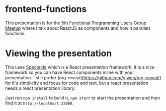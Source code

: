 # frontend-functions

This presentation is for the [5th Functional Programming Users Group Meetup](https://www.meetup.com/scala-manila/events/234894294/) where I talk about ReactJS as components and how it parallels functions.

# Viewing the presentation

This uses [Spectacle](https://github.com/FormidableLabs/spectacle/blob/master/README.markdown) which is a React presentation framework, it is a nice framework so you can have React components inline with your presentation. I still prefer (org-reveal)[https://github.com/yjwen/org-reveal/] for it's simplicity and focus for code and text, but a react presentation needs a react presentation library.

Just run `npm install` to build it, `npm start` to start the presentation and then find it at `http://localhost:33000`.
